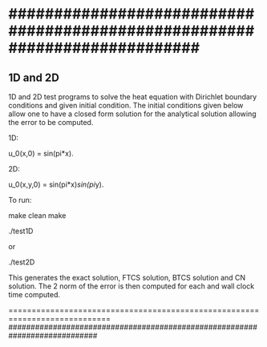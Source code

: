 ###########################################################################
===========================================================================

1D and 2D
--------------------

1D and 2D test programs to solve the heat equation
with Dirichlet boundary conditions and given initial condition.
The initial conditions given below allow one to have a closed
form solution for the analytical solution allowing the error to be 
computed.

1D:

u_0(x,0) = sin(pi*x).

2D:

u_0(x,y,0) = sin(pi*x)*sin(pi*y).

To run:

make clean
make

./test1D

or 

./test2D

This generates the exact solution, FTCS solution, BTCS solution
and CN solution. The 2 norm of the error is then computed for each and wall clock time computed.

============================================================================
############################################################################

 
 
